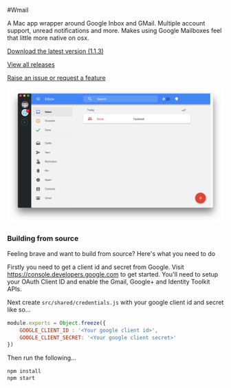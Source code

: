 #Wmail

A Mac app wrapper around Google Inbox and GMail. Multiple account support, unread notifications and more. Makes using Google Mailboxes feel that little more native on osx.

[Download the latest version (1.1.3)](https://github.com/Thomas101/wmail/releases/download/v1.1.3/WMail_1_1_3.zip)

[View all releases](https://github.com/Thomas101/wmail/releases)

[Raise an issue or request a feature](https://github.com/Thomas101/wmail/issues)

![Screenshot](https://raw.githubusercontent.com/Thomas101/wmail/master/screenshot.png "Screenshot")

### Building from source
Feeling brave and want to build from source? Here's what you need to do

Firstly you need to get a client id and secret from Google. Visit https://console.developers.google.com to get started. You'll need to setup your OAuth Client ID and enable the Gmail, Google+ and Identity Toolkit APIs.

Next create `src/shared/credentials.js` with your google client id and secret like so...

```js
module.exports = Object.freeze({
	GOOGLE_CLIENT_ID : '<Your google client id>',
	GOOGLE_CLIENT_SECRET: '<Your google client secret>'
})
```

Then run the following...

```
npm install
npm start
```
